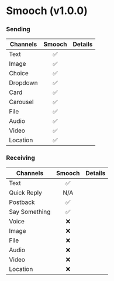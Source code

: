 # Smooch (v1.0.0)

### Sending

| Channels | Smooch | Details |
| -------- | :----: | :------ |
| Text     |   ✅   |         |
| Image    |   ✅   |         |
| Choice   |   ✅   |         |
| Dropdown |   ✅   |         |
| Card     |   ✅   |         |
| Carousel |   ✅   |         |
| File     |   ✅   |         |
| Audio    |   ✅   |         |
| Video    |   ✅   |         |
| Location |   ✅   |         |

### Receiving

| Channels      | Smooch | Details |
| ------------- | :----: | :------ |
| Text          |   ✅   |         |
| Quick Reply   |  N/A   |         |
| Postback      |   ✅   |         |
| Say Something |   ✅   |         |
| Voice         |   ❌   |         |
| Image         |   ❌   |         |
| File          |   ❌   |         |
| Audio         |   ❌   |         |
| Video         |   ❌   |         |
| Location      |   ❌   |         |
